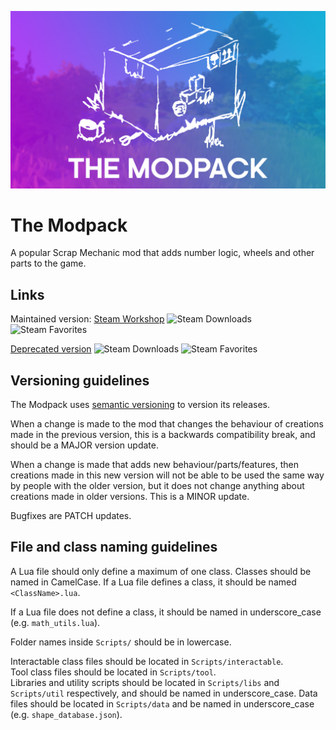 ![The Modpack](dist/preview.jpg)

# The Modpack
A popular Scrap Mechanic mod that adds number logic, wheels and other parts to the game.

## Links
Maintained version: [Steam Workshop](https://steamcommunity.com/sharedfiles/filedetails/?id=2448492759)
![Steam Downloads](https://img.shields.io/steam/downloads/2448492759)
![Steam Favorites](https://img.shields.io/steam/favorites/2448492759)

[Deprecated version](https://steamcommunity.com/sharedfiles/filedetails/?id=881254777)
![Steam Downloads](https://img.shields.io/steam/downloads/881254777)
![Steam Favorites](https://img.shields.io/steam/favorites/881254777)

## Versioning guidelines
The Modpack uses [semantic versioning](https://semver.org) to version its releases.

When a change is made to the mod that changes the behaviour of creations made in the previous version, this is a backwards compatibility break, and should be a MAJOR version update.

When a change is made that adds new behaviour/parts/features, then creations made in this new version will not be able to be used the same way by people with the older version, but it does not change anything about creations made in older versions. This is a MINOR update.

Bugfixes are PATCH updates.

## File and class naming guidelines
A Lua file should only define a maximum of one class. Classes should be named in CamelCase. If a Lua file defines a class, it should be named `<ClassName>.lua`.

If a Lua file does not define a class, it should be named in underscore_case (e.g. `math_utils.lua`).

Folder names inside `Scripts/` should be in lowercase.

Interactable class files should be located in `Scripts/interactable`.  
Tool class files should be located in `Scripts/tool`.  
Libraries and utility scripts should be located in `Scripts/libs` and `Scripts/util` respectively, and should be named in underscore_case.
Data files should be located in `Scripts/data` and be named in underscore_case (e.g. `shape_database.json`).  
